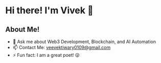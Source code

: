 # Hi there! I'm Vivek 👋

## About Me!

* 💬 Ask me about Web3 Development, Blockchain, and AI Automation
* 📫 Contact Me: veevektiwary0109@gmail.com
* ⚡ Fun fact: I am a great poet! 😜

